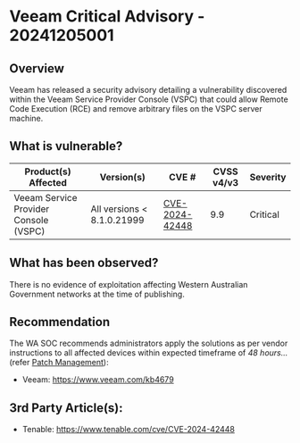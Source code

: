 # Veeam Critical Advisory - 20241205001

## Overview

Veeam has released a security advisory detailing a vulnerability discovered within the Veeam Service Provider Console (VSPC) that could allow Remote Code Execution (RCE) and remove arbitrary files on the VSPC server machine.

## What is vulnerable?

| Product(s) Affected                   | Version(s)                 | CVE #                                                             | CVSS v4/v3 | Severity |
| ------------------------------------- | -------------------------- | ----------------------------------------------------------------- | ---------- | -------- |
| Veeam Service Provider Console (VSPC) | All versions < 8.1.0.21999 | [CVE-2024-42448](https://nvd.nist.gov/vuln/detail/CVE-2024-42448) | 9.9        | Critical |

## What has been observed?

There is no evidence of exploitation affecting Western Australian Government networks at the time of publishing.

## Recommendation

The WA SOC recommends administrators apply the solutions as per vendor instructions to all affected devices within expected timeframe of *48 hours...* (refer [Patch Management](../guidelines/patch-management.md)):

- Veeam: <https://www.veeam.com/kb4679>

## 3rd Party Article(s):

- Tenable: <https://www.tenable.com/cve/CVE-2024-42448>
